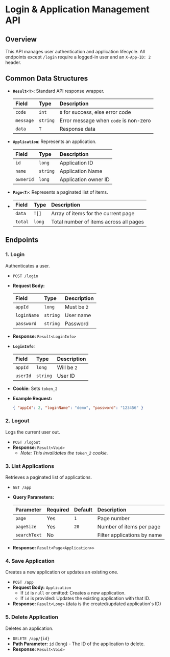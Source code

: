 # Login & Application Management API

## Overview

This API manages user authentication and application lifecycle. All endpoints except `/login` require a logged-in user and an `X-App-ID: 2` header.

## Common Data Structures

*   **`Result<T>`**: Standard API response wrapper.

    | Field     | Type     | Description                           |
    |:----------|:---------|:--------------------------------------|
    | `code`    | `int`    | `0` for success, else error code      |
    | `message` | `string` | Error message when `code` is non-zero |
    | `data`    | `T`      | Response data                         |
*   **`Application`**: Represents an application.

    | Field   | Type   | Description        |
    |:--------|:-------|:-------------------|
    | `id`    | `long` | Application ID     |
    | `name`  | `string`| Application Name   |
    | `ownerId`| `long` | Application owner ID |
*   **`Page<T>`**: Represents a paginated list of items.
* 
    | Field   | Type     | Description                             |
    |:--------|:---------|:----------------------------------------|
    | `data`  | `T[]`      | Array of items for the current page     |
    | `total` | `long`   | Total number of items across all pages  |

## Endpoints

### 1. Login
Authenticates a user.

*   `POST /login`
*   **Request Body:**

    | Field     | Type   | Description |
    |:----------|:-------|:------------|
    | `appId`   | `long` | Must be `2` |
    | `loginName`| `string`| User name   |
    | `password` | `string`| Password    |
*   **Response:** `Result<LoginInfo>`
*   **`LoginInfo`**:

    | Field   | Type   | Description |
    |:--------|:-------|:------------|
    | `appId` | `long` | Will be `2` |
    | `userId`| `string`| User ID     |
*   **Cookie:** Sets `token_2`
*   **Example Request:**
    ```json
    { "appId": 2, "loginName": "demo", "password": "123456" }
    ```

### 2. Logout
Logs the current user out.

*   `POST /logout`
*   **Response:** `Result<Void>`
    *   *Note: This invalidates the `token_2` cookie.*

### 3. List Applications
Retrieves a paginated list of applications.

*   `GET /app`
*   **Query Parameters:**

    | Parameter  | Required | Default | Description                         |
    |:-----------|:---------|:--------|:------------------------------------|
    | `page`     | Yes      | `1`     | Page number                         |
    | `pageSize` | Yes      | `20`    | Number of items per page            |
    | `searchText`| No       |         | Filter applications by name         |
*   **Response:** `Result<Page<Application>>`

### 4. Save Application
Creates a new application or updates an existing one.

*   `POST /app`
*   **Request Body:** `Application`
    *   If `id` is `null` or omitted: Creates a new application.
    *   If `id` is provided: Updates the existing application with that ID.
*   **Response:** `Result<Long>` (data is the created/updated application's ID)

### 5. Delete Application
Deletes an application.

*   `DELETE /app/{id}`
*   **Path Parameter:** `id` (long) - The ID of the application to delete.
*   **Response:** `Result<Void>`